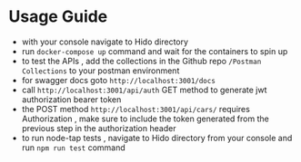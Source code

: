 # Usage Guide
- with your console navigate to Hido directory
- run `docker-compose up` command and wait for the containers to spin up
- to test the APIs , add the collections in the Github repo `/Postman Collections` to your postman environment
- for swagger docs goto `http://localhost:3001/docs` 
- call `http://localhost:3001/api/auth` GET method to generate jwt authorization bearer token
- the POST method `http://localhost:3001/api/cars/` requires Authorization , make sure to include the token generated from the previous step in the authorization header 
- to run node-tap tests , navigate to Hido directory from your console and run `npm run test` command


